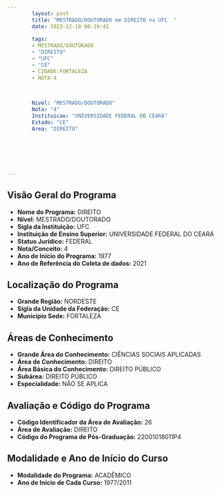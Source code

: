 ```yaml
---
        layout: post
        title: "MESTRADO/DOUTORADO em DIREITO na UFC  "
        date: 2023-12-18 00:10:42
     
        tags:
        - MESTRADO/DOUTORADO
        - "DIREITO"
        - "UFC"
        - "CE"
        - CIDADE:FORTALEZA
        - NOTA:4
        
       

        Nivel: "MESTRADO/DOUTORADO"
        Nota: "4"
        Instituicao: "UNIVERSIDADE FEDERAL DO CEARÁ"
        Estado: "CE"
        Area: "DIREITO"
        
        
        
        
        
        
---
```

## Visão Geral do Programa
- **Nome do Programa:** DIREITO
- **Nível:** MESTRADO/DOUTORADO
- **Sigla da Instituição:** UFC
- **Instituição de Ensino Superior:** UNIVERSIDADE FEDERAL DO CEARÁ
- **Status Jurídico:** FEDERAL
- **Nota/Conceito:** 4
- **Ano de Início do Programa:** 1977
- **Ano de Referência do Coleta de dados:** 2021

## Localização do Programa
- **Grande Região:** NORDESTE
- **Sigla da Unidade da Federação:** CE
- **Município Sede:** FORTALEZA

## Áreas de Conhecimento
- **Grande Área do Conhecimento:** CIÊNCIAS SOCIAIS APLICADAS
- **Área de Conhecimento:** DIREITO
- **Área Básica do Conhecimento:** DIREITO PÚBLICO
- **Subárea:** DIREITO PÚBLICO
- **Especialidade:** NÃO SE APLICA

## Avaliação e Código do Programa
- **Código Identificador da Área de Avaliação:** 26
- **Área de Avaliação:** DIREITO
- **Código do Programa de Pós-Graduação:** 22001018011P4


## Modalidade e Ano de Início do Curso
- **Modalidade do Programa:** ACADÊMICO
- **Ano de Início de Cada Curso:** 1977/2011
